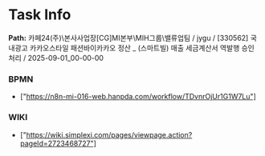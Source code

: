 # Task Info

**Path:** 카페24(주)\본사사업장\[CG]MI본부\MIH그룹\밸류업팀 / jygu / [330562] 국내광고 카카오스타일 패션바이카카오 정산 _ (스마트빌) 매출 세금계산서 역발행 승인 처리 / 2025-09-01_00-00-00

### BPMN
- ["https://n8n-mi-016-web.hanpda.com/workflow/TDvnrOjUr1G1W7Lu"]

### WIKI
- ["https://wiki.simplexi.com/pages/viewpage.action?pageId=2723468727"]

